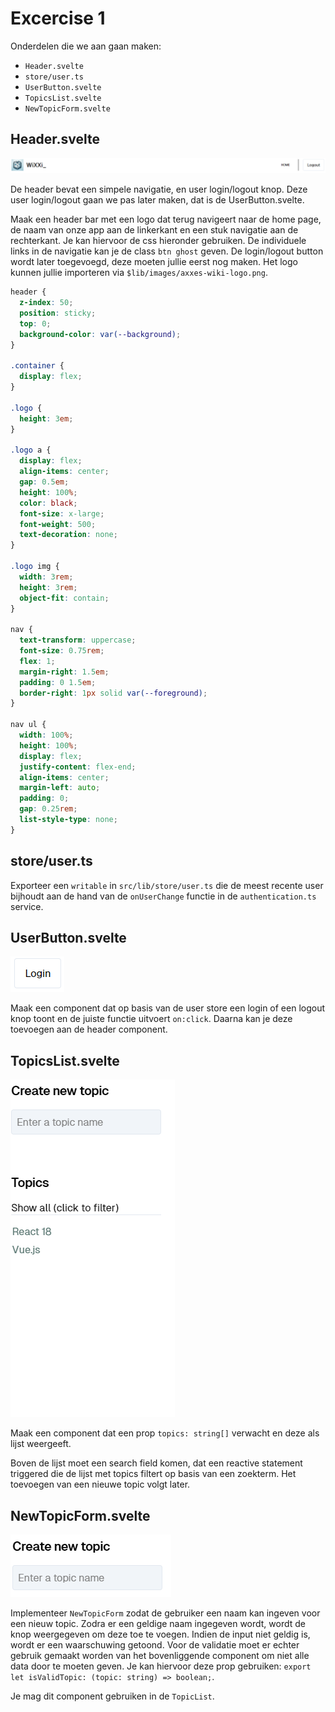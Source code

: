 # Excercise 1

Onderdelen die we aan gaan maken:

- `Header.svelte`
- `store/user.ts`
- `UserButton.svelte`
- `TopicsList.svelte`
- `NewTopicForm.svelte`

## Header.svelte

![](header.png)

De header bevat een simpele navigatie, en user login/logout knop. Deze user login/logout gaan we pas later maken, dat is de UserButton.svelte.

Maak een header bar met een logo dat terug navigeert naar de home page, de naam van onze app aan de linkerkant en een stuk navigatie aan de rechterkant. Je kan hiervoor de css hieronder gebruiken. De individuele links in de navigatie kan je de class `btn ghost` geven. De login/logout button wordt later toegevoegd, deze moeten jullie eerst nog maken. Het logo kunnen jullie importeren via `$lib/images/axxes-wiki-logo.png`.

```css
header {
  z-index: 50;
  position: sticky;
  top: 0;
  background-color: var(--background);
}

.container {
  display: flex;
}

.logo {
  height: 3em;
}

.logo a {
  display: flex;
  align-items: center;
  gap: 0.5em;
  height: 100%;
  color: black;
  font-size: x-large;
  font-weight: 500;
  text-decoration: none;
}

.logo img {
  width: 3rem;
  height: 3rem;
  object-fit: contain;
}

nav {
  text-transform: uppercase;
  font-size: 0.75rem;
  flex: 1;
  margin-right: 1.5em;
  padding: 0 1.5em;
  border-right: 1px solid var(--foreground);
}

nav ul {
  width: 100%;
  height: 100%;
  display: flex;
  justify-content: flex-end;
  align-items: center;
  margin-left: auto;
  padding: 0;
  gap: 0.25rem;
  list-style-type: none;
}
```

## store/user.ts

Exporteer een `writable` in `src/lib/store/user.ts` die de meest recente user bijhoudt aan de hand van de `onUserChange` functie in de `authentication.ts` service.

## UserButton.svelte

![](userbutton.png)

Maak een component dat op basis van de user store een login of een logout knop toont en de juiste functie uitvoert `on:click`. Daarna kan je deze toevoegen aan de header component.

## TopicsList.svelte

![](topicslist.png)

Maak een component dat een prop `topics: string[]` verwacht en deze als lijst weergeeft.

Boven de lijst moet een search field komen, dat een reactive statement triggered die de lijst met topics filtert op basis van een zoekterm. Het toevoegen van een nieuwe topic volgt later.

## NewTopicForm.svelte

![](newtopicform.png)

Implementeer `NewTopicForm` zodat de gebruiker een naam kan ingeven voor een nieuw topic. Zodra er een geldige naam ingegeven wordt, wordt de knop weergegeven om deze toe te voegen. Indien de input niet geldig is, wordt er een waarschuwing getoond. Voor de validatie moet er echter gebruik gemaakt worden van het bovenliggende component om niet alle data door te moeten geven. Je kan hiervoor deze prop gebruiken: `export let isValidTopic: (topic: string) => boolean;`.

Je mag dit component gebruiken in de `TopicList`.
